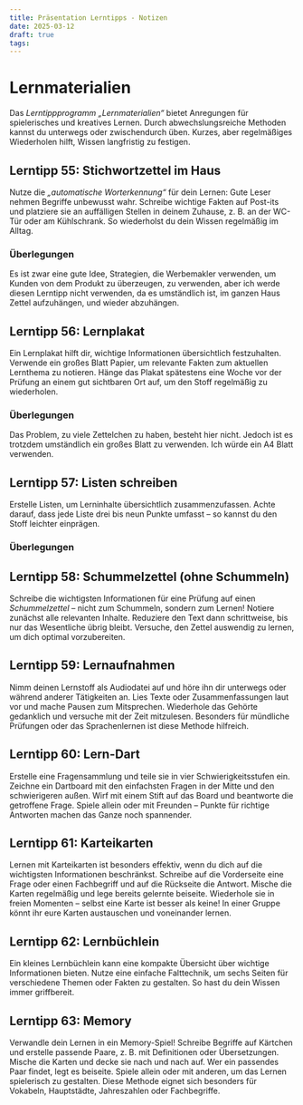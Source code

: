 ```yaml
---
title: Präsentation Lerntipps - Notizen
date: 2025-03-12
draft: true
tags:
---
```


# Lernmaterialien

Das _Lerntippprogramm „Lernmaterialien“_ bietet Anregungen für spielerisches und kreatives Lernen. Durch abwechslungsreiche Methoden kannst du unterwegs oder zwischendurch üben. Kurzes, aber regelmäßiges Wiederholen hilft, Wissen langfristig zu festigen.

## Lerntipp 55: Stichwortzettel im Haus

Nutze die _„automatische Worterkennung“_ für dein Lernen: Gute Leser nehmen Begriffe unbewusst wahr. Schreibe wichtige Fakten auf Post-its und platziere sie an auffälligen Stellen in deinem Zuhause, z. B. an der WC-Tür oder am Kühlschrank. So wiederholst du dein Wissen regelmäßig im Alltag.

### Überlegungen

Es ist zwar eine gute Idee, Strategien, die Werbemakler verwenden, um Kunden von dem Produkt zu überzeugen, zu verwenden, aber ich werde diesen Lerntipp nicht verwenden, da es umständlich ist, im ganzen Haus Zettel aufzuhängen, und wieder abzuhängen.

## Lerntipp 56: Lernplakat

Ein Lernplakat hilft dir, wichtige Informationen übersichtlich festzuhalten. Verwende ein großes Blatt Papier, um relevante Fakten zum aktuellen Lernthema zu notieren. Hänge das Plakat spätestens eine Woche vor der Prüfung an einem gut sichtbaren Ort auf, um den Stoff regelmäßig zu wiederholen.

### Überlegungen

Das Problem, zu viele Zettelchen zu haben, besteht hier nicht. Jedoch ist es trotzdem umständlich ein großes Blatt zu verwenden. Ich würde ein A4 Blatt verwenden.

## Lerntipp 57: Listen schreiben

Erstelle Listen, um Lerninhalte übersichtlich zusammenzufassen. Achte darauf, dass jede Liste drei bis neun Punkte umfasst – so kannst du den Stoff leichter einprägen.

### Überlegungen


## Lerntipp 58: Schummelzettel (ohne Schummeln)

Schreibe die wichtigsten Informationen für eine Prüfung auf einen _Schummelzettel_ – nicht zum Schummeln, sondern zum Lernen! Notiere zunächst alle relevanten Inhalte. Reduziere den Text dann schrittweise, bis nur das Wesentliche übrig bleibt. Versuche, den Zettel auswendig zu lernen, um dich optimal vorzubereiten.

## Lerntipp 59: Lernaufnahmen

Nimm deinen Lernstoff als Audiodatei auf und höre ihn dir unterwegs oder während anderer Tätigkeiten an. Lies Texte oder Zusammenfassungen laut vor und mache Pausen zum Mitsprechen. Wiederhole das Gehörte gedanklich und versuche mit der Zeit mitzulesen. Besonders für mündliche Prüfungen oder das Sprachenlernen ist diese Methode hilfreich.

## Lerntipp 60: Lern-Dart

Erstelle eine Fragensammlung und teile sie in vier Schwierigkeitsstufen ein. Zeichne ein Dartboard mit den einfachsten Fragen in der Mitte und den schwierigeren außen. Wirf mit einem Stift auf das Board und beantworte die getroffene Frage. Spiele allein oder mit Freunden – Punkte für richtige Antworten machen das Ganze noch spannender.

## Lerntipp 61: Karteikarten

Lernen mit Karteikarten ist besonders effektiv, wenn du dich auf die wichtigsten Informationen beschränkst. Schreibe auf die Vorderseite eine Frage oder einen Fachbegriff und auf die Rückseite die Antwort. Mische die Karten regelmäßig und lege bereits gelernte beiseite. Wiederhole sie in freien Momenten – selbst eine Karte ist besser als keine! In einer Gruppe könnt ihr eure Karten austauschen und voneinander lernen.

## Lerntipp 62: Lernbüchlein

Ein kleines Lernbüchlein kann eine kompakte Übersicht über wichtige Informationen bieten. Nutze eine einfache Falttechnik, um sechs Seiten für verschiedene Themen oder Fakten zu gestalten. So hast du dein Wissen immer griffbereit.

## Lerntipp 63: Memory

Verwandle dein Lernen in ein Memory-Spiel! Schreibe Begriffe auf Kärtchen und erstelle passende Paare, z. B. mit Definitionen oder Übersetzungen. Mische die Karten und decke sie nach und nach auf. Wer ein passendes Paar findet, legt es beiseite. Spiele allein oder mit anderen, um das Lernen spielerisch zu gestalten. Diese Methode eignet sich besonders für Vokabeln, Hauptstädte, Jahreszahlen oder Fachbegriffe.

